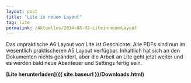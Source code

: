 ```yaml
---
layout: post
title: "Lite in neuem Layout"
tag: lite
permalink: /Aktuelles/2014-08-02-LiteinneuemLayout
---
```



Das unpraktische A6 Layout von Lite ist Geschichte. Alle PDFs sind nun im wesentlich praktischeren A5 Layout verfügbar. Inhaltlich hat sich an den Dokumenten nichts geändert, aber die Arbeit an Lite geht jetzt weiter und es werden bald neue Abenteuer und Settings fertig sein.

**[Lite herunterladen]({{ site.baseurl }}/Downloads.html)**


